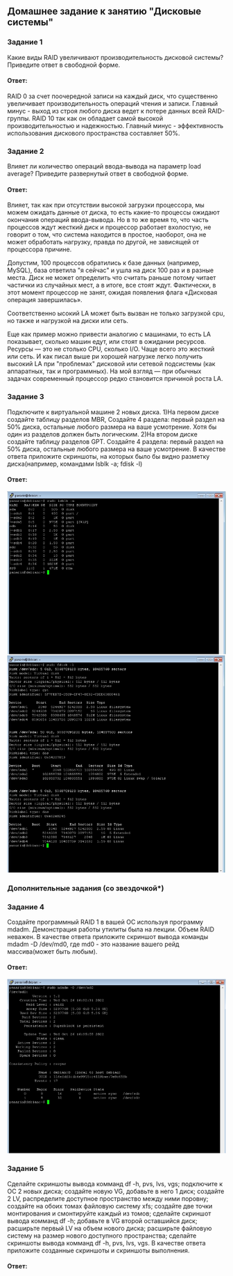 ## Домашнее задание к занятию "Дисковые системы"

### Задание 1
Какие виды RAID увеличивают производительность дисковой системы?
Приведите ответ в свободной форме.

#### Ответ:
RAID 0 за счет поочередной записи на каждый диск, что существенно увеличивает производительность операций чтения и записи. Главный минус - выход из строя любого диска ведет к потере данных всей RAID-группы.
RAID 10 так как он обладает самой высокой производительностью и надежностью. Главный минус - эффективность использования дискового пространства составляет 50%.

### Задание 2
Влияет ли количество операций ввода-вывода на параметр load average?
Приведите развернутый ответ в свободной форме.

#### Ответ:
Влияет, так как при отсутствии высокой загрузки процессора, мы можем ожидать данные от диска, то есть какие-то процессы ожидают окончания операций ввода-вывода. Но в то же время то, что часть процессов ждут жесткий диск и процессор работает вхолостую, не говорит о том, что система находится в простое, наоборот, она не может обработать нагрузку, правда по другой, не зависящей от процессора причине. 

Допустим, 100 процессов обратились к базе данных (например, MySQL), база ответила "я сейчас" и ушла на диск 100 раз и в разные места. Диск не может определить что считать раньше потому читает частички из случайных мест, а в итоге, все стоят ждут. Фактически, в этот момент процессор не занят, ожидая появления флага «Дисковая операция завершилась».

Соответственно ысокий LA может быть вызван не только загрузкой cpu, но также и нагрузкой на диски или сеть.

Еще как пример можно привести аналогию с машинами, то есть LA показывает, сколько машин едут, или стоят в ожидании ресурсов.
Ресурсы — это не столько CPU, сколько I/O.
Чаще всего это жесткий или сеть.
И как писал выше ри хорошей нагрузке легко получить высокий LA при "проблемах" дисковой или сетевой подсистемы (как аппаратных, так и программных).
На мой взгляд — при обычных задачах современный процессор редко становится причиной роста LA.

### Задание 3
Подключите к виртуальной машине 2 новых диска.
1)На первом диске создайте таблицу разделов MBR, Создайте 4 раздела: первый раздел на 50% диска, остальные любого размера на ваше усмотрение. Хотя бы один из разделов должен быть логическим.
2)На втором диске создайте таблицу разделов GPT. Создайте 4 раздела: первый раздел на 50% диска, остальные любого размера на ваше усмотрение.
В качестве ответа приложите скриншоты, на которых было бы видно разметку диска(например, командами lsblk -a; fdisk -l)

#### Ответ:
![](https://github.com/networksuperman/netology_dev_ops/blob/main/SLINA-19/IT%20System%20and%20OS%20Linux/img/2-06-3-1.jpg)
![](https://github.com/networksuperman/netology_dev_ops/blob/main/SLINA-19/IT%20System%20and%20OS%20Linux/img/2-06-3-2.jpg)

### Дополнительные задания (со звездочкой*)

### Задание 4
Создайте программный RAID 1 в вашей ОС используя программу mdadm.
Демонстрация работы утилиты была на лекции. Объем RAID неважен.
В качестве ответа приложите скриншот вывода команды mdadm -D /dev/md0, где md0 - это название вашего рейд массива(может быть любым).

#### Ответ:
![](https://github.com/networksuperman/netology_dev_ops/blob/main/SLINA-19/IT%20System%20and%20OS%20Linux/img/2-06-4-1.jpg)


### Задание 5
Сделайте скриншоты вывода комманд df -h, pvs, lvs, vgs;
подключите к ОС 2 новых диска;
создайте новую VG, добавьте в него 1 диск;
создайте 2 LV, распределите доступное пространство между ними поровну;
создайте на обоих томах файловую систему xfs;
создайте две точки монтирования и смонтируйте каждый из томов;
сделайте скриншот вывода комманд df -h;
добавьте в VG второй оставшийся диск;
расширьте первый LV на объем нового диска;
расширьте файловую систему на размер нового доступного пространства;
сделайте скриншоты вывода комманд df -h, pvs, lvs, vgs.
В качестве ответа приложите созданные скриншоты и скриншоты выполнения.

#### Ответ:

